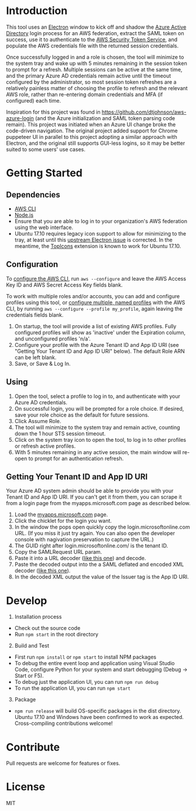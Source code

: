 # Introduction
This tool uses an [Electron](https://electronjs.org) window to kick off and shadow the [Azure Active Directory](https://azure.microsoft.com) login process for an AWS federation, extract the SAML token on success, use it to authenticate to the [AWS Security Token Service](https://docs.aws.amazon.com/STS/latest/APIReference/Welcome.html), and populate the AWS credentials file with the returned session credentials.

Once successfully logged in and a role is chosen, the tool will minimize to the system tray and wake up with 5 minutes remaining in the session token to prompt for a refresh. Multiple sessions can be active at the same time, and the primary Azure AD credentials remain active until the timeout configured by the administrator, so most session token refreshes are a relatively painless matter of choosing the profile to refresh and the relevant AWS role, rather than re-entering domain credentials and MFA (if configured) each time.

Inspiration for this project was found in https://github.com/dtjohnson/aws-azure-login (and the Azure initialization and SAML token parsing code remain). This project was initiated when an Azure UI change broke the code-driven navigation. The original project added support for Chrome puppeteer UI in parallel to this project adopting a similar approach with Electron, and the original still supports GUI-less logins, so it may be better suited to some users' use cases.

# Getting Started
## Dependencies
* [AWS CLI](http://docs.aws.amazon.com/cli/latest/userguide/installing.html)
* [Node.js](https://nodejs.org/)
* Ensure that you are able to log in to your organization's AWS federation using the web interface.
* Ubuntu 17.10 requires legacy icon support to allow for minimizing to the tray, at least until this [upstream Electron issue](https://github.com/electron/electron/issues/10887) is corrected. In the meantime, the [TopIcons](https://extensions.gnome.org/extension/495/topicons/) extension is known to work for Ubuntu 17.10.

## Configuration
To [configure the AWS CLI](https://docs.aws.amazon.com/cli/latest/userguide/cli-chap-getting-started.html), run `aws --configure` and leave the AWS Access Key ID and AWS Secret Access Key fields blank.

To work with multiple roles and/or accounts, you can add and configure profiles using this tool, or [configure multiple, named profiles](https://docs.aws.amazon.com/cli/latest/userguide/cli-multiple-profiles.html) with the AWS CLI, by running `aws --configure --profile my_profile`, again leaving the credentials fields blank.

1. On startup, the tool will provide a list of existing AWS profiles. Fully configured profiles will show as 'inactive' under the Expiration column, and unconfigured profiles 'n/a'.
2. Configure your profile with the Azure Tenant ID and App ID URI (see "Getting Your Tenant ID and App ID URI" below). The default Role ARN can be left blank.
3. Save, or Save & Log In.

## Using
1. Open the tool, select a profile to log in to, and authenticate with your Azure AD credentials.
2. On successful login, you will be prompted for a role choice. If desired, save your role choice as the default for future sessions.
3. Click Assume Role.
4. The tool will minimize to the system tray and remain active, counting down the 1 hour STS session timeout.
5. Click on the system tray icon to open the tool, to log in to other profiles or refresh active profiles.
6. With 5 minutes remaining in any active session, the main window will re-open to prompt for an authentication refresh.

## Getting Your Tenant ID and App ID URI

Your Azure AD system admin should be able to provide you with your Tenant ID and App ID URI. If you can't get it from them, you can scrape it from a login page from the myapps.microsoft.com page as described below.

1. Load the [myapps.microsoft.com](https://myapps.microsoft.com) page.
2. Click the chicklet for the login you want.
3. In the window the pops open quickly copy the login.microsoftonline.com URL. (If you miss it just try again. You can also open the developer console with nagivation preservation to capture the URL.)
4. The GUID right after login.microsoftonline.com/ is the tenant ID.
5. Copy the SAMLRequest URL param.
6. Paste it into a URL decoder ([like this one](https://www.samltool.com/url.php)) and decode.
7. Paste the decoded output into the a SAML deflated and encoded XML decoder ([like this one](https://www.samltool.com/decode.php)).
8. In the decoded XML output the value of the Issuer tag is the App ID URI.

# Develop
1. Installation process
* Check out the source code
* Run `npm start` in the root directory

2. Build and Test
* First run `npm install` or `npm start` to install NPM packages
* To debug the entire event loop and application using Visual Studio Code, configure Python for your system and start debugging (Debug -> Start or F5).
* To debug just the application UI, you can run `npm run debug`
* To run the application UI, you can run `npm start`


3. Package
* `npm run release` will build OS-specific packages in the dist directory. Ubuntu 17.10 and Windows have been confirmed to work as expected. Cross-compiling contributions welcome!

# Contribute
Pull requests are welcome for features or fixes.

# License
MIT
